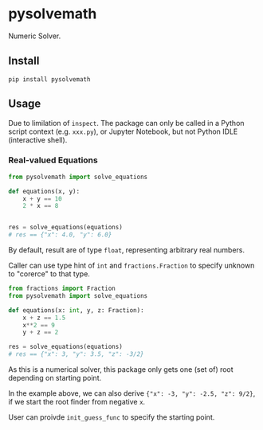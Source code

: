 # pysolvemath
Numeric Solver.

## Install

```
pip install pysolvemath
```

## Usage

Due to limilation of `inspect`. The package can only be called in a Python script context (e.g. `xxx.py`), or Jupyter Notebook, but not Python IDLE (interactive shell).

### Real-valued Equations

```python
from pysolvemath import solve_equations

def equations(x, y):
    x + y == 10
    2 * x == 8


res = solve_equations(equations)  
# res == {"x": 4.0, "y": 6.0}
```

By default, result are of type `float`, representing arbitrary real numbers.

Caller can use type hint of `int` and `fractions.Fraction` to specify unknown to "corerce" to that type. 

```python
from fractions import Fraction
from pysolvemath import solve_equations

def equations(x: int, y, z: Fraction):
    x + z == 1.5
    x**2 == 9
    y + z == 2

res = solve_equations(equations)
# res == {"x": 3, "y": 3.5, "z": -3/2}
```

As this is a numerical solver, this package only gets one (set of) root depending on starting point.

In the example above, we can also derive `{"x": -3, "y": -2.5, "z": 9/2}`, if we start the root finder from negative `x`.

User can proivde `init_guess_func` to specify the starting point.
